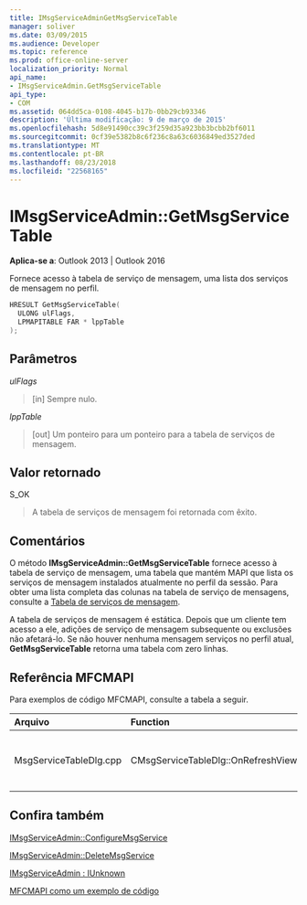 ```yaml
---
title: IMsgServiceAdminGetMsgServiceTable
manager: soliver
ms.date: 03/09/2015
ms.audience: Developer
ms.topic: reference
ms.prod: office-online-server
localization_priority: Normal
api_name:
- IMsgServiceAdmin.GetMsgServiceTable
api_type:
- COM
ms.assetid: 064dd5ca-0108-4045-b17b-0bb29cb93346
description: 'Última modificação: 9 de março de 2015'
ms.openlocfilehash: 5d8e91490cc39c3f259d35a923bb3bcbb2bf6011
ms.sourcegitcommit: 0cf39e5382b8c6f236c8a63c6036849ed3527ded
ms.translationtype: MT
ms.contentlocale: pt-BR
ms.lasthandoff: 08/23/2018
ms.locfileid: "22568165"
---
```

# <a name="imsgserviceadmingetmsgservicetable"></a>IMsgServiceAdmin::GetMsgServiceTable

  
  
**Aplica-se a**: Outlook 2013 | Outlook 2016 
  
Fornece acesso à tabela de serviço de mensagem, uma lista dos serviços de mensagem no perfil.
  
```cpp
HRESULT GetMsgServiceTable(
  ULONG ulFlags,
  LPMAPITABLE FAR * lppTable
);
```

## <a name="parameters"></a>Parâmetros

 _ulFlags_
  
> [in] Sempre nulo.
    
 _lppTable_
  
> [out] Um ponteiro para um ponteiro para a tabela de serviços de mensagem.
    
## <a name="return-value"></a>Valor retornado

S_OK 
  
> A tabela de serviços de mensagem foi retornada com êxito.
    
## <a name="remarks"></a>Comentários

O método **IMsgServiceAdmin::GetMsgServiceTable** fornece acesso à tabela de serviço de mensagem, uma tabela que mantém MAPI que lista os serviços de mensagem instalados atualmente no perfil da sessão. Para obter uma lista completa das colunas na tabela de serviço de mensagens, consulte a [Tabela de serviços de mensagem](message-service-tables.md).
  
A tabela de serviços de mensagem é estática. Depois que um cliente tem acesso a ele, adições de serviço de mensagem subsequente ou exclusões não afetará-lo. Se não houver nenhuma mensagem serviços no perfil atual, **GetMsgServiceTable** retorna uma tabela com zero linhas. 
  
## <a name="mfcmapi-reference"></a>Referência MFCMAPI

Para exemplos de código MFCMAPI, consulte a tabela a seguir.
  
|**Arquivo**|**Function**|**Comment**|
|:-----|:-----|:-----|
|MsgServiceTableDlg.cpp  <br/> |CMsgServiceTableDlg::OnRefreshView  <br/> |MFCMAPI usa o método **IMsgServiceAdmin::GetMsgServiceTable** para carregar a tabela de serviços em um perfil para renderizar no modo de exibição.  <br/> |
   
## <a name="see-also"></a>Confira também



[IMsgServiceAdmin::ConfigureMsgService](imsgserviceadmin-configuremsgservice.md)
  
[IMsgServiceAdmin::DeleteMsgService](imsgserviceadmin-deletemsgservice.md)
  
[IMsgServiceAdmin : IUnknown](imsgserviceadminiunknown.md)


[MFCMAPI como um exemplo de código](mfcmapi-as-a-code-sample.md)

